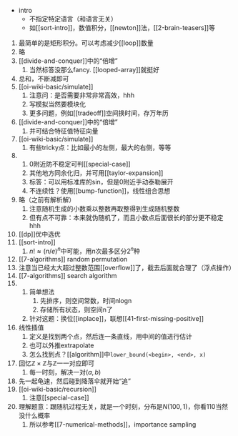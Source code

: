 - intro
  - 不指定特定语言（和语言无关）
  - 如[[sort-intro]]，数值积分，[[newton]]法，[[2-brain-teasers]]等
1. 最简单的是矩形积分。可以考虑减少[[loop]]数量
2. 略
3. [[divide-and-conquer]]中的“倍增”
   1. 当然标答没那么fancy. [[looped-array]]就挺好
4. 总和，不断减即可
5. [[oi-wiki-basic/simulate]]
   1. 注意问：是否需要非常非常高效，hhh
   2. 写模拟当然要模块化
   3. 更多问题，例如[[tradeoff]]空间换时间，存万年历
6. [[divide-and-conquer]]中的“倍增”
   1. 并可结合特征值特征向量
7. [[oi-wiki-basic/simulate]]
   1. 有些tricky点：比如最小的左侧，最大的右侧，等等
8. 
   1. 0附近防不稳定可判[[special-case]]
   2. 其他地方同余化归，并可用[[taylor-expansion]]
   3. 标答：可以用标准库的sin，但是0附近手动泰勒展开
   4. 不连续性？使用[[bump-function]]，线性组合思想
9.  略（之前有解析解）
    1.  注意随机生成的小数乘以整数再取整得到生成随机整数
    2.  但有点不可靠：本来就伪随机了，而且小数点后面很长的部分更不稳定hhh
10. [[dp]]优中选优
11. [[sort-intro]]
    1.  $n!\approx (n/e)^n$中可能，用$n$次最多区分$2^n$种
12. [[7-algorithms]] random permutation
13. 注意当已经太大超过整数范围[[overflow]]了，截去后面就合理了（浮点操作）
14. [[7-algorithms]] search algorithm
15. 
    1.  简单想法
        1.  先排序，则空间常数，时间nlogn
        2.  存储所有状态，则空间n了
    2.  针对这题：换位[[inplace]]，联想[[41-first-missing-positive]]
16. 线性插值
    1.  定义是找到两个点，然后连一条直线，用中间的值进行估计
    2.  也可以外推extrapolate
    3.  怎么找到点？[[algorithm]]中`lower_bound(<begin>, <end>, x)`
17. 回忆$\mathbb Z \times \mathbb Z$与$\mathbb Z$一一对应即可
    1.  每一时刻，解决一对$(a,b)$
18. 先一起龟速，然后碰到降落伞就开始“追”
19. [[oi-wiki-basic/recursion]]
    1.  注意[[special-case]]
20. 理解题意：跟随机过程无关，就是一个时刻，分布是$N(100,1)$，你看$110$当然没什么概率
    1.  所以参考[[7-numerical-methods]]，importance sampling